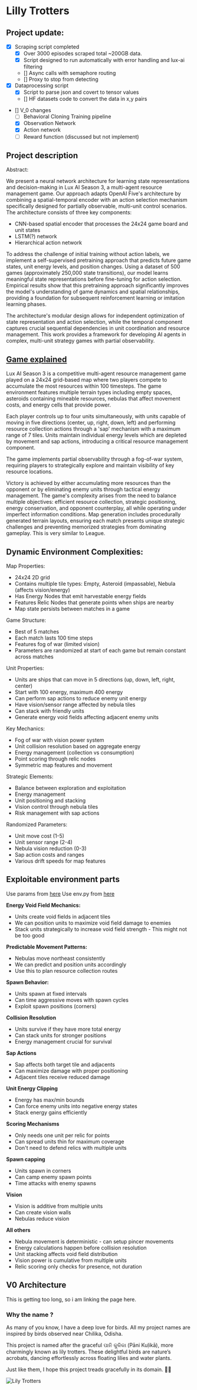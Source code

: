 # Lilly Trotters

## Project update:
- [x] Scraping script completed
  - [x] Over 3000 episodes scraped total ~200GB data.
  - [x] Script designed to run automatically with error handling and lux-ai filtering
  - [] Async calls with semaphore routing
  - [] Proxy to stop from detecting
- [x] Dataprocessing script
  - [x] Script to parse json and covert to tensor values
  - [] HF datasets code to convert the data in x,y pairs
- [] V_0 changes
  - [ ] Behavioral Cloning Training pipeline
  - [x] Observation Network
  - [x] Action network
  - [ ] Reward function (discussed but not implement)

## Project description

Abstract:

We present a neural network architecture for learning state representations and decision-making in Lux AI Season 3, a multi-agent resource management game. Our approach adapts OpenAI Five's architecture by combining a spatial-temporal encoder with an action selection mechanism specifically designed for partially observable, multi-unit control scenarios. The architecture consists of three key components:
* CNN-based spatial encoder that processes the 24x24 game board and unit states
* LSTM(?) network
* Hierarchical action network


To address the challenge of initial training without action labels, we implement a self-supervised pretraining approach that predicts future game states, unit energy levels, and position changes. Using a dataset of 500 games (approximately 250,000 state transitions), our model learns meaningful state representations before fine-tuning for action selection. Empirical results show that this pretraining approach significantly improves the model's understanding of game dynamics and spatial relationships, providing a foundation for subsequent reinforcement learning or imitation learning phases.

The architecture's modular design allows for independent optimization of state representation and action selection, while the temporal component captures crucial sequential dependencies in unit coordination and resource management. This work provides a framework for developing AI agents in complex, multi-unit strategy games with partial observability.

## [Game explained](https://github.com/Lux-AI-Challenge/Lux-Design-S3/blob/main/docs/specs.md)

Lux AI Season 3 is a competitive multi-agent resource management game played on a 24x24 grid-based map where two players compete to accumulate the most resources within 100 timesteps. The game environment features multiple terrain types including empty spaces, asteroids containing mineable resources, nebulas that affect movement costs, and energy cells that provide power.

Each player controls up to four units simultaneously, with units capable of moving in five directions (center, up, right, down, left) and performing resource collection actions through a 'sap' mechanism with a maximum range of 7 tiles. Units maintain individual energy levels which are depleted by movement and sap actions, introducing a critical resource management component.

The game implements partial observability through a fog-of-war system, requiring players to strategically explore and maintain visibility of key resource locations.

Victory is achieved by either accumulating more resources than the opponent or by eliminating enemy units through tactical energy management. The game's complexity arises from the need to balance multiple objectives: efficient resource collection, strategic positioning, energy conservation, and opponent counterplay, all while operating under imperfect information conditions. Map generation includes procedurally generated terrain layouts, ensuring each match presents unique strategic challenges and preventing memorized strategies from dominating gameplay. This is very similar to League.

## Dynamic Environment Complexities:

Map Properties:
* 24x24 2D grid
* Contains multiple tile types: Empty, Asteroid (impassable), Nebula (affects vision/energy)
* Has Energy Nodes that emit harvestable energy fields
* Features Relic Nodes that generate points when ships are nearby
* Map state persists between matches in a game

Game Structure:
* Best of 5 matches
* Each match lasts 100 time steps
* Features fog of war (limited vision)
* Parameters are randomized at start of each game but remain constant across matches

Unit Properties:
* Units are ships that can move in 5 directions (up, down, left, right, center)
* Start with 100 energy, maximum 400 energy
* Can perform sap actions to reduce enemy unit energy
* Have vision/sensor range affected by nebula tiles
* Can stack with friendly units
* Generate energy void fields affecting adjacent enemy units

Key Mechanics:
* Fog of war with vision power system
* Unit collision resolution based on aggregate energy
* Energy management (collection vs consumption)
* Point scoring through relic nodes
* Symmetric map features and movement

Strategic Elements:
* Balance between exploration and exploitation
* Energy management
* Unit positioning and stacking
* Vision control through nebula tiles
* Risk management with sap actions

Randomized Parameters:
* Unit move cost (1-5)
* Unit sensor range (2-4)
* Nebula vision reduction (0-3)
* Sap action costs and ranges
* Various drift speeds for map features

## Exploitable environment parts

Use params from [here](https://github.com/Lux-AI-Challenge/Lux-Design-S3/blob/main/src/luxai_s3/params.py)
Use env.py from [here](https://github.com/Lux-AI-Challenge/Lux-Design-S3/blob/main/src/luxai_s3/env.py)

**Energy Void Field Mechanics:**

* Units create void fields in adjacent tiles
* We can position units to maximize void field damage to enemies
* Stack units strategically to increase void field strength - This might not be too good

**Predictable Movement Patterns:**
* Nebulas move northeast consistently
* We can predict and position units accordingly
* Use this to plan resource collection routes

**Spawn Behavior:**
- Units spawn at fixed intervals
- Can time aggressive moves with spawn cycles
- Exploit spawn positions (corners)

**Collision Resolution**
- Units survive if they have more total energy
- Can stack units for stronger positions
- Energy management crucial for survival

**Sap Actions**
- Sap affects both target tile and adjacents
- Can maximize damage with proper positioning
- Adjacent tiles receive reduced damage

**Unit Energy Clipping**
* Energy has max/min bounds
* Can force enemy units into negative energy states
* Stack energy gains efficiently

**Scoring Mechanisms**
- Only needs one unit per relic for points
- Can spread units thin for maximum coverage
- Don't need to defend relics with multiple units

**Spawn capping**
- Units spawn in corners
- Can camp enemy spawn points
- Time attacks with enemy spawns

**Vision**
* Vision is additive from multiple units
* Can create vision walls
* Nebulas reduce vision

**All others**
* Nebula movement is deterministic - can setup pincer movements
* Energy calculations happen before collision resolution
* Unit stacking affects void field distribution
* Vision power is cumulative from multiple units
* Relic scoring only checks for presence, not duration


## V0 Architecture

This is getting too long, so i am linking the page here.

### Why the name ?

As many of you know, I have a deep love for birds. All my project names are inspired by birds observed near Chilika, Odisha.

This project is named after the graceful ପାନି କୁଳିକା (Pāni Kuḷikā), more charmingly known as lily trotters. These delightful birds are nature’s acrobats, dancing effortlessly across floating lilies and water plants.

Just like them, I hope this project treads gracefully in its domain. 🌿✨

![Lily Trotters](https://upload.wikimedia.org/wikipedia/commons/4/4e/Irediparra_gallinacea_-_Comb-crested_Jacana.jpg)
